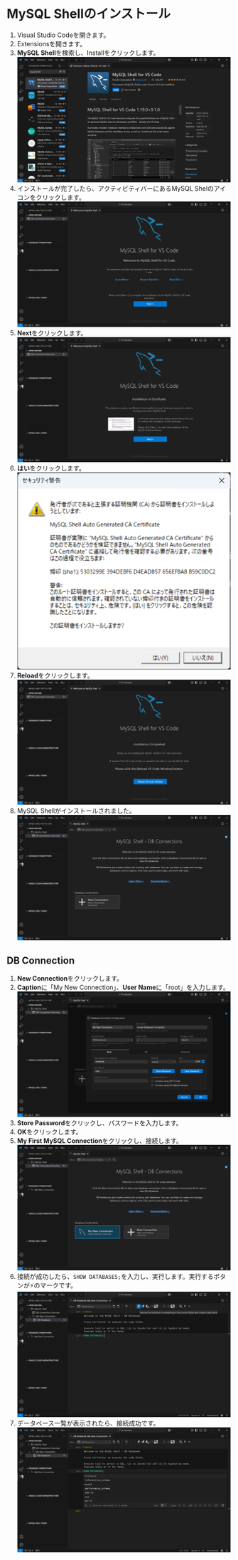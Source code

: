 # MySQL Shellのインストール

1. Visual Studio Codeを開きます。
2. Extensionsを開きます。
3. **MySQL Shell**を検索し、Installをクリックします。
![mysql-vs-1](./images/mysql-install/mysql-vs-1.png)
4. インストールが完了したら、アクティビティバーにあるMySQL Shelのアイコンをクリックします。
![mysql-vs-2](./images/mysql-install/mysql-vs-2.png)
5. **Next**をクリックします。
![mysql-vs-3](./images/mysql-install/mysql-vs-3.png)
6. **はい**をクリックします。
![mysql-vs-4](./images/mysql-install/mysql-vs-4.png)
7. **Reload**をクリックします。
![mysql-vs-5](./images/mysql-install/mysql-vs-5.png)
8. MySQL Shellがインストールされました。
![mysql-vs-6](./images/mysql-install/mysql-vs-6.png)

## DB Connection

1. **New Connection**をクリックします。
2. **Caption**に「My New Connection」、**User Name**に「root」を入力します。
![vs-con-1](./images/mysql-install/vs-con-1.png)
3. **Store Password**をクリックし、パスワードを入力します。
4. **OK**をクリックします。
5. **My First MySQL Connection**をクリックし、接続します。
![vs-con-2](./images/mysql-install/vs-con-2.png)
6. 接続が成功したら、`SHOW DATABASES;`を入力し、実行します。実行するボタンが⚡️のマークです。
![vs-con-3](./images/mysql-install/vs-con-3.png)
7. データベース一覧が表示されたら、接続成功です。
![vs-con-4](./images/mysql-install/vs-con-4.png)
